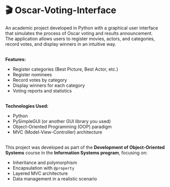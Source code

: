 # 🎬 Oscar-Voting-Interface  
An academic project developed in Python with a graphical user interface that simulates the process of Oscar voting and results announcement.<br>
The application allows users to register movies, actors, and categories, record votes, and display winners in an intuitive way.<br><br>

**Features:**<br>
- Register categories (Best Picture, Best Actor, etc.)<br>
- Register nominees<br>
- Record votes by category<br>
- Display winners for each category<br>
- Voting reports and statistics<br><br>

**Technologies Used:**<br>
- Python<br>
- PySimpleGUI (or another GUI library you used)<br>
- Object-Oriented Programming (OOP) paradigm<br>
- MVC (Model-View-Controller) architecture<br><br>

This project was developed as part of the **Development of Object-Oriented Systems** course in the **Information Systems program**, focusing on:<br>
- Inheritance and polymorphism<br>
- Encapsulation with `@property`<br>
- Layered MVC architecture<br>
- Data management in a realistic scenario<br>
